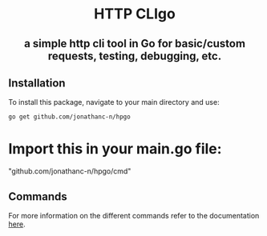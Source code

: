 <h1 align="center">
    HTTP CLIgo
</h1>
<h2 align="center">
    a simple http cli tool in Go for basic/custom requests, testing, debugging, etc.
</h2>



## Installation

To install this package, navigate to your main directory and use:

```bash
go get github.com/jonathanc-n/hpgo
```

# Import this in your main.go file: 
"github.com/jonathanc-n/hpgo/cmd"

## Commands
For more information on the different commands refer to the documentation [here]([https://github.com/jonathanc-n/hpgo/tree/main/cmd]).

